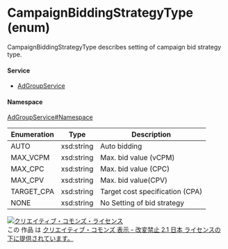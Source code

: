 

# CampaignBiddingStrategyType (enum)

CampaignBiddingStrategyType describes setting of campaign bid strategy type.

#### Service

+ [AdGroupService](../../services/AdGroupService.md)

#### Namespace

[AdGroupService#Namespace](../../services/AdGroupService.md#namespace)

| Enumeration  |       Type       |          Description          |
| ------------ | ---------------- | ----------------------------- |
| AUTO | xsd:string | Auto bidding  |
| MAX_VCPM | xsd:string | Max. bid value (vCPM) |
| MAX_CPC | xsd:string | Max. bid value (CPC)  |
| MAX_CPV | xsd:string | Max. bid value(CPV) |
| TARGET_CPA | xsd:string | Target cost specification (CPA) |
| NONE | xsd:string | No Setting of bid strategy |

<a rel="license" href="http://creativecommons.org/licenses/by-nd/2.1/jp/"><img alt="クリエイティブ・コモンズ・ライセンス" style="border-width:0" src="https://i.creativecommons.org/l/by-nd/2.1/jp/88x31.png" /></a><br />この 作品 は <a rel="license" href="http://creativecommons.org/licenses/by-nd/2.1/jp/">クリエイティブ・コモンズ 表示 - 改変禁止 2.1 日本 ライセンスの下に提供されています。</a>

